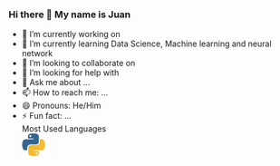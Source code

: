 ### Hi there 👋 My name is Juan

- 🔭 I’m currently working on 
- 🌱 I’m currently learning Data Science, Machine learning and neural network
- 👯 I’m looking to collaborate on 
- 🤔 I’m looking for help with 
- 💬 Ask me about ...
- 📫 How to reach me: ...
- 😄 Pronouns: He/Him
- ⚡ Fun fact: ...<br>
Most Used Languages <br>
<a><img src="Python.png" width="40" height="40"></a>
